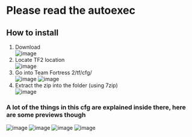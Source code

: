 # Please read the autoexec

## How to install
1. Download\
![image](https://github.com/xamionex/Configs/assets/57235791/da027cb2-c086-470a-a1ec-5be8215e50ec)
2. Locate TF2 location\
![image](https://github.com/xamionex/Configs/assets/57235791/c49d6d46-26e8-4d4e-8f06-5731e57ef2c4)
3. Go into Team Fortress 2/tf/cfg/\
![image](https://github.com/xamionex/Configs/assets/57235791/3ecdeba7-887f-402a-8bd9-c44a5075ea1e)
![image](https://github.com/xamionex/Configs/assets/57235791/74fa488a-7bcc-4dbc-adad-e564c882349f)
4. Extract the zip into the folder (using 7zip)\
![image](https://github.com/xamionex/Configs/assets/57235791/27e5f31c-2a7a-4a95-85bd-3ee7a72ad911)

### A lot of the things in this cfg are explained inside there, here are some previews though

![image](https://github.com/xamionex/Configs/assets/57235791/e5a159fd-6284-41d1-b3d8-1331d4fe0ff6)
![image](https://github.com/xamionex/Configs/assets/57235791/6f3f19d7-0daa-4ada-be3f-7cd7dac546e4)
![image](https://github.com/xamionex/Configs/assets/57235791/2fe07026-0264-4d6b-b392-96e2a170da1f)
![image](https://github.com/xamionex/Configs/assets/57235791/dfd8c0ca-c25f-4f7c-ad05-9158afa11342)
